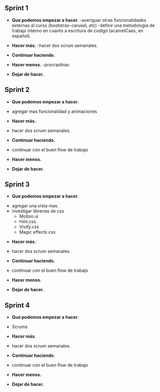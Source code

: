 ## Sprint 1

- **Que podemos empezar a hacer.**
  -averiguar otras funcionalidades externas al curso (bootstrao-carusel, etc)
  -definir una metodologia de trabajo interno en cuanto a escritura de codigo (acamelCaes, en español).

- **Hacer más.**
  -hacer dos scrum semanales.

- **Continuar haciendo.**


- **Hacer menos.**
  -procrastinar.

- **Dejar de hacer.**

## Sprint 2

- **Que podemos empezar a hacer.**
* agregar mas funcionalidad y animaciones

- **Hacer más.**
* hacer dos scrum semanales.

- **Continuar haciendo.**
* continuar con el buen flow de trabajo

- **Hacer menos.**
  

- **Dejar de hacer.**


## Sprint 3

- **Que podemos empezar a hacer.**
* agregar una vista mas.
* investigar librerias de css 
  - Motion.ui
  - Hint.css
  - Vivify.css
  - Magic effects css


- **Hacer más.**
* hacer dos scrum semanales.

- **Continuar haciendo.**
* continuar con el buen flow de trabajo

- **Hacer menos.**
  

- **Dejar de hacer.**


## Sprint 4

- **Que podemos empezar a hacer.**
* Scrums


- **Hacer más.**
* hacer dos scrum semanales.

- **Continuar haciendo.**
* continuar con el buen flow de trabajo

- **Hacer menos.**
  

- **Dejar de hacer.**
